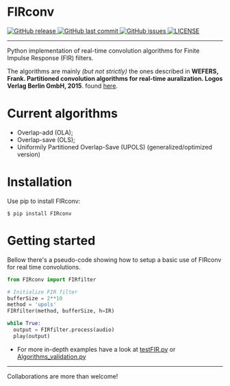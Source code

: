 # FIRconv

<p align="left">
  <a href="https://github.com/davircarvalho/FIRconv/releases/" target="_blank">
    <img alt="GitHub release" src="https://img.shields.io/github/v/release/davircarvalho/FIRconv?include_prereleases&style=flat-square">
  </a>

  <a href="https://github.com/davircarvalho/FIRconv/commits/master" target="_blank">
    <img src="https://img.shields.io/github/last-commit/davircarvalho/FIRconv?style=flat-square" alt="GitHub last commit">
  </a>

  <a href="https://github.com/davircarvalho/FIRconv/issues" target="_blank">
    <img src="https://img.shields.io/github/issues/davircarvalho/FIRconv?style=flat-square&color=red" alt="GitHub issues">
  </a>

  <a href="https://github.com/davircarvalho/FIRconv/blob/master/LICENSE" target="_blank">
    <img alt="LICENSE" src="https://img.shields.io/github/license/davircarvalho/FIRconv?style=flat-square&color=yellow">
  <a/>

</p>
<hr>


Python implementation of real-time convolution algorithms for Finite Impulse Response (FIR) filters.

The algorithms are mainly *(but not strictly)* the ones described in **WEFERS, Frank. Partitioned convolution algorithms for real-time auralization. Logos Verlag Berlin GmbH, 2015**. found [here](http://publications.rwth-aachen.de/record/466561/files/466561.pdf?subformat=pdfa&version=1).


# Current algorithms
- Overlap-add (OLA);
- Overlap-save (OLS);
- Uniformily Partitioned Overlap-Save (UPOLS) (generalized/optimized version)

# Installation
Use pip to install FIRconv:
```
$ pip install FIRconv
```

# Getting started
Bellow there's a pseudo-code showing how to setup a basic use of FIRconv for real time convolutions.

```python
from FIRconv import FIRfilter

# Initialize FIR filter
bufferSize = 2**10
method = 'upols'
FIRfilter(method, bufferSize, h=IR)

while True:
  output = FIRfilter.process(audio)
  play(output)
```


- For more in-depth examples have a look at [testFIR.py](https://github.com/davircarvalho/FIRconv/blob/main/testFIR.py) or [Algorithms_validation.py](https://github.com/davircarvalho/FIRconv/blob/main/Algorithms_validation.py)
___________________________________________________________________
Collaborations are more than welcome!
